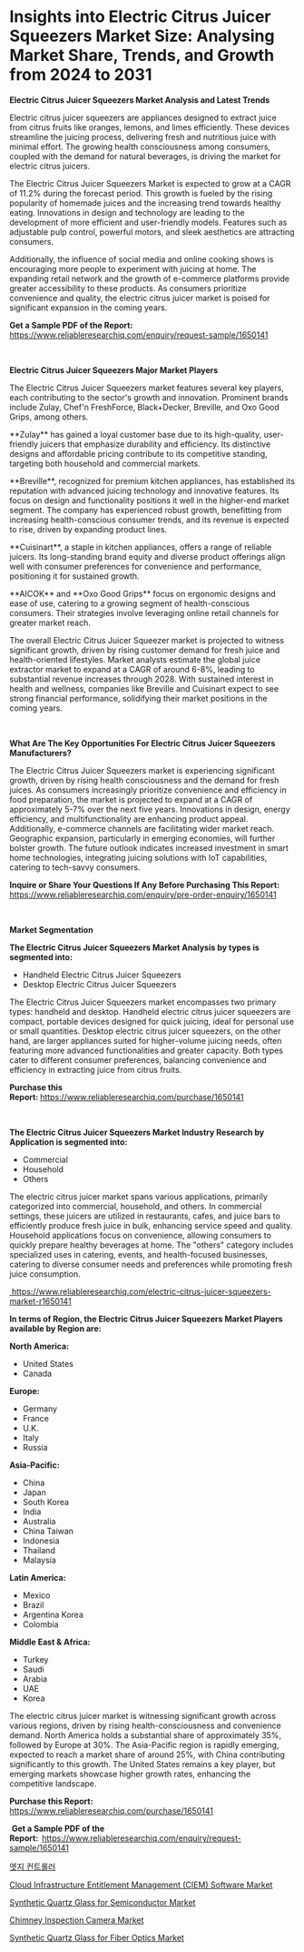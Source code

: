 <p><h1>Insights into Electric Citrus Juicer Squeezers Market Size: Analysing Market Share, Trends, and Growth from 2024 to 2031</h1></p><p><strong>Electric Citrus Juicer Squeezers Market Analysis and Latest Trends</strong></p>
<p><p>Electric citrus juicer squeezers are appliances designed to extract juice from citrus fruits like oranges, lemons, and limes efficiently. These devices streamline the juicing process, delivering fresh and nutritious juice with minimal effort. The growing health consciousness among consumers, coupled with the demand for natural beverages, is driving the market for electric citrus juicers.</p><p>The Electric Citrus Juicer Squeezers Market is expected to grow at a CAGR of 11.2% during the forecast period. This growth is fueled by the rising popularity of homemade juices and the increasing trend towards healthy eating. Innovations in design and technology are leading to the development of more efficient and user-friendly models. Features such as adjustable pulp control, powerful motors, and sleek aesthetics are attracting consumers.</p><p>Additionally, the influence of social media and online cooking shows is encouraging more people to experiment with juicing at home. The expanding retail network and the growth of e-commerce platforms provide greater accessibility to these products. As consumers prioritize convenience and quality, the electric citrus juicer market is poised for significant expansion in the coming years.</p></p>
<p><strong>Get a Sample PDF of the Report:&nbsp;</strong> <a href="https://www.reliableresearchiq.com/enquiry/request-sample/1650141?utm_campaign=99&utm_medium=2&utm_source=Github&utm_content=ia&utm_term=08122024&utm_id=electric-citrus-juicer-squeezers">https://www.reliableresearchiq.com/enquiry/request-sample/1650141</a></p>
<p>&nbsp;</p>
<p><strong>Electric Citrus Juicer Squeezers Major Market Players</strong></p>
<p><p>The Electric Citrus Juicer Squeezers market features several key players, each contributing to the sector's growth and innovation. Prominent brands include Zulay, Chef'n FreshForce, Black+Decker, Breville, and Oxo Good Grips, among others.</p><p>**Zulay** has gained a loyal customer base due to its high-quality, user-friendly juicers that emphasize durability and efficiency. Its distinctive designs and affordable pricing contribute to its competitive standing, targeting both household and commercial markets.</p><p>**Breville**, recognized for premium kitchen appliances, has established its reputation with advanced juicing technology and innovative features. Its focus on design and functionality positions it well in the higher-end market segment. The company has experienced robust growth, benefitting from increasing health-conscious consumer trends, and its revenue is expected to rise, driven by expanding product lines.</p><p>**Cuisinart**, a staple in kitchen appliances, offers a range of reliable juicers. Its long-standing brand equity and diverse product offerings align well with consumer preferences for convenience and performance, positioning it for sustained growth.</p><p>**AICOK** and **Oxo Good Grips** focus on ergonomic designs and ease of use, catering to a growing segment of health-conscious consumers. Their strategies involve leveraging online retail channels for greater market reach.</p><p>The overall Electric Citrus Juicer Squeezer market is projected to witness significant growth, driven by rising customer demand for fresh juice and health-oriented lifestyles. Market analysts estimate the global juice extractor market to expand at a CAGR of around 6-8%, leading to substantial revenue increases through 2028. With sustained interest in health and wellness, companies like Breville and Cuisinart expect to see strong financial performance, solidifying their market positions in the coming years.</p></p>
<p>&nbsp;</p>
<p><strong>What Are The Key Opportunities For Electric Citrus Juicer Squeezers Manufacturers?</strong></p>
<p><p>The Electric Citrus Juicer Squeezers market is experiencing significant growth, driven by rising health consciousness and the demand for fresh juices. As consumers increasingly prioritize convenience and efficiency in food preparation, the market is projected to expand at a CAGR of approximately 5-7% over the next five years. Innovations in design, energy efficiency, and multifunctionality are enhancing product appeal. Additionally, e-commerce channels are facilitating wider market reach. Geographic expansion, particularly in emerging economies, will further bolster growth. The future outlook indicates increased investment in smart home technologies, integrating juicing solutions with IoT capabilities, catering to tech-savvy consumers.</p></p>
<p><strong>Inquire or Share Your Questions If Any Before Purchasing This Report:</strong> <a href="https://www.reliableresearchiq.com/enquiry/pre-order-enquiry/1650141?utm_campaign=99&utm_medium=2&utm_source=Github&utm_content=ia&utm_term=08122024&utm_id=electric-citrus-juicer-squeezers">https://www.reliableresearchiq.com/enquiry/pre-order-enquiry/1650141</a></p>
<p>&nbsp;</p>
<p><strong>Market Segmentation</strong></p>
<p><strong>The Electric Citrus Juicer Squeezers Market Analysis by types is segmented into:</strong></p>
<p><ul><li>Handheld Electric Citrus Juicer Squeezers</li><li>Desktop Electric Citrus Juicer Squeezers</li></ul></p>
<p><p>The Electric Citrus Juicer Squeezers market encompasses two primary types: handheld and desktop. Handheld electric citrus juicer squeezers are compact, portable devices designed for quick juicing, ideal for personal use or small quantities. Desktop electric citrus juicer squeezers, on the other hand, are larger appliances suited for higher-volume juicing needs, often featuring more advanced functionalities and greater capacity. Both types cater to different consumer preferences, balancing convenience and efficiency in extracting juice from citrus fruits.</p></p>
<p><strong>Purchase this Report:&nbsp;</strong><a href="https://www.reliableresearchiq.com/purchase/1650141?utm_campaign=99&utm_medium=2&utm_source=Github&utm_content=ia&utm_term=08122024&utm_id=electric-citrus-juicer-squeezers">https://www.reliableresearchiq.com/purchase/1650141</a></p>
<p>&nbsp;</p>
<p><strong>The Electric Citrus Juicer Squeezers Market Industry Research by Application is segmented into:</strong></p>
<p><ul><li>Commercial</li><li>Household</li><li>Others</li></ul></p>
<p><p>The electric citrus juicer market spans various applications, primarily categorized into commercial, household, and others. In commercial settings, these juicers are utilized in restaurants, cafes, and juice bars to efficiently produce fresh juice in bulk, enhancing service speed and quality. Household applications focus on convenience, allowing consumers to quickly prepare healthy beverages at home. The "others" category includes specialized uses in catering, events, and health-focused businesses, catering to diverse consumer needs and preferences while promoting fresh juice consumption.</p></p>
<p><a href="https://www.reliableresearchiq.com/electric-citrus-juicer-squeezers-market-r1650141?utm_campaign=99&utm_medium=2&utm_source=Github&utm_content=ia&utm_term=08122024&utm_id=electric-citrus-juicer-squeezers">&nbsp;https://www.reliableresearchiq.com/electric-citrus-juicer-squeezers-market-r1650141</a></p>
<p><strong>In terms of Region, the Electric Citrus Juicer Squeezers Market Players available by Region are:</strong></p>
<p>
    <p> <strong> North America: </strong>
        <ul>
            <li>United States</li>
            <li>Canada</li>
        </ul>
        </p> 
    <p> <strong> Europe: </strong>
        <ul>
            <li>Germany</li>
            <li>France</li>
            <li>U.K.</li>
            <li>Italy</li>
            <li>Russia</li>
        </ul>
        </p> 
    <p> <strong> Asia-Pacific: </strong>
        <ul>
            <li>China</li>
            <li>Japan</li>
            <li>South Korea</li>
            <li>India</li>
            <li>Australia</li>
            <li>China Taiwan</li>
            <li>Indonesia</li>
            <li>Thailand</li>
            <li>Malaysia</li>
        </ul>
        </p> 
    <p> <strong> Latin America: </strong>
        <ul>
            <li>Mexico</li>
            <li>Brazil</li>
            <li>Argentina Korea</li>
            <li>Colombia</li>
        </ul>
        </p> 
    <p> <strong> Middle East & Africa: </strong>
        <ul>
            <li>Turkey</li>
            <li>Saudi</li>
            <li>Arabia</li>
            <li>UAE</li>
            <li>Korea</li>
        </ul>
    </p>
    </p>
<p><p>The electric citrus juicer market is witnessing significant growth across various regions, driven by rising health-consciousness and convenience demand. North America holds a substantial share of approximately 35%, followed by Europe at 30%. The Asia-Pacific region is rapidly emerging, expected to reach a market share of around 25%, with China contributing significantly to this growth. The United States remains a key player, but emerging markets showcase higher growth rates, enhancing the competitive landscape.</p></p>
<p><strong>Purchase this Report: </strong><a href="https://www.reliableresearchiq.com/purchase/1650141?utm_campaign=99&utm_medium=2&utm_source=Github&utm_content=ia&utm_term=08122024&utm_id=electric-citrus-juicer-squeezers">https://www.reliableresearchiq.com/purchase/1650141</a></p>
<p>&nbsp;<strong>Get a Sample PDF of the Report:&nbsp;&nbsp;</strong><a href="https://www.reliableresearchiq.com/enquiry/request-sample/1650141?utm_campaign=99&utm_medium=2&utm_source=Github&utm_content=ia&utm_term=08122024&utm_id=electric-citrus-juicer-squeezers">https://www.reliableresearchiq.com/enquiry/request-sample/1650141</a></p>
<p><strong></strong></p>
<p><p><a href="https://github.com/sougarounis/Market-Research-Report-List-6/blob/main/156749227375.md?utm_campaign=99&utm_medium=2&utm_source=Github&utm_content=ia&utm_term=08122024&utm_id=electric-citrus-juicer-squeezers">엣지 컨트롤러</a></p><p><a href="https://issuu.com/reportprime-2/docs/cloud-infrastructure-entitlement-management-ciem-s?utm_campaign=99&utm_medium=2&utm_source=Github&utm_content=ia&utm_term=08122024&utm_id=electric-citrus-juicer-squeezers">Cloud Infrastructure Entitlement Management (CIEM) Software Market</a></p><p><a href="https://www.linkedin.com/pulse/the-sympatico-insight-9odme?utm_campaign=99&utm_medium=2&utm_source=Github&utm_content=ia&utm_term=08122024&utm_id=electric-citrus-juicer-squeezers">Synthetic Quartz Glass for Semiconductor Market</a></p><p><a href="https://issuu.com/reportprime-2/docs/chimney-inspection-camera-market-size-2030.pptx?utm_campaign=99&utm_medium=2&utm_source=Github&utm_content=ia&utm_term=08122024&utm_id=electric-citrus-juicer-squeezers">Chimney Inspection Camera Market</a></p><p><a href="https://www.linkedin.com/pulse/determining-synthetic-quartz-glass-fiber-opticsmarket-size-trends-aghde?utm_campaign=99&utm_medium=2&utm_source=Github&utm_content=ia&utm_term=08122024&utm_id=electric-citrus-juicer-squeezers">Synthetic Quartz Glass for Fiber Optics Market</a></p></p>